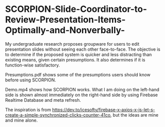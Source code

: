 # SCORPION-Slide-Coordinator-to-Review-Presentation-Items-Optimally-and-Nonverbally-
My undergraduate research proposes groupware for users to edit presentation slides without seeing each other face-to-face. The objective is to determine if the proposed system is quicker and less distracting than existing means, given certain presumptions. It also determines if it is function-wise satisfactory. 

Presumptions.pdf shows some of the presumptions users should know before using SCORPION.

Demo.mp4 shows how SCORPION works. What I am doing on the left-hand side is shown almost immediately on the right-hand side by using Firebase Realtime Database and meta refresh.

The inspiration is from https://dev.to/icesofty/firebase-x-axios-x-js-let-s-create-a-simple-synchronized-clicks-counter-41co, but the ideas are mine and mine alone. 

